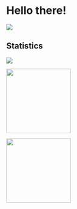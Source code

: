 # Hello there!

<a href="https://linkedin.com/in/l1s"><img src="https://img.shields.io/badge/LinkedIn-0077B5?style=for-the-badge&logo=linkedin&logoColor=white" /></a>

## Statistics 

[![](https://github-readme-stats.vercel.app/api?username=YarikRevich&show_icons=true&theme=highcontrast)](https://github.com/anuraghazra/github-readme-stats)

<img src="https://github-readme-stats.vercel.app/api/top-langs/?username=YarikRevich&layout=compact" height = "170" align=center /> &nbsp;&nbsp; 

<img src="https://github-readme-streak-stats.herokuapp.com/?user=YarikRevich" height = "170" align=center />


